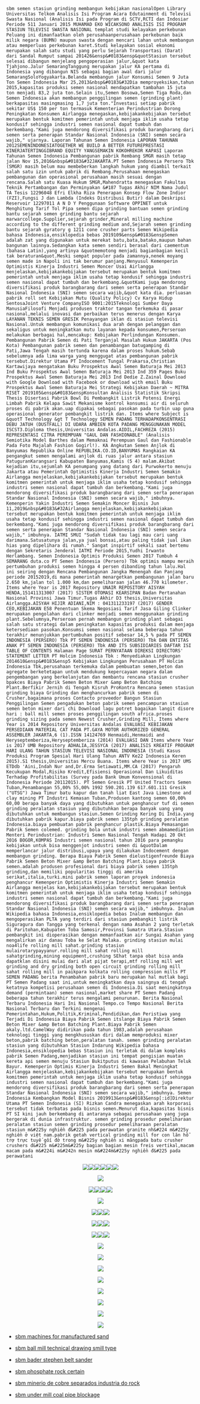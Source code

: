 
```
sbm semen stasiun grinding membangun kebijakan nasionalOpen Library Universitas Telkom Analisis Isi Program Acara Edutainment di Televisi Swasta Nasional (Analisis Isi pada Program di SCTV,RCTI dan Indosiar Periode 511 Januari 2015 MUHAMAD EKO WICAKSONO ANALISIS ISI PROGRAM STASIUN TELEVISI SWASTA NASIONAL templat studi kelayakan perkebunan Peluang ini dimanfaatkan oleh perusahaanperusahaan perkebunan baik milik negara (BUMN) maupun swasta dengan mencari lahan untuk membangun atau memperluas perkebunan karet.Studi kelayakan sosial ekonomi merupakan salah satu studi yang perlu Sejarah Transportasi (Darat) dari Sandal Rumput sampai 201426&ensp&#0183&ensp&quotStasiun tersebut selesai dibangun menjelang pengoperasian jalur,&quot kata Tjahjono.Jalur SemarangTanggung merupakan jalur KA pertama di Indonesia yang dibangun NIS sebagai bagian awal dari jalur SemarangSoloYogyakarta.Belanda membangun jalur Konsumsi Semen 9 Juta Ton Semen Indonesia Mar 25,2013&nbsp&#0183&#32Dia memproyeksikan,tahun 2015,kapasitas produksi semen nasional mendapatkan tambahan 15 juta ton menjadi 83,2 juta ton.Selain itu,Semen Bosowa,Semen Tiga Roda,dan Semen Indonesia akan membangun penggilingan semen (grinding plant) berkapasitas masingmasing 1,7 juta ton."Investasi setiap pabrik sekitar US$ 150 per ton termasuk Kementerian Perindustrian Dorong Peningkatan Konsumen Airlangga menegaskan,kebijakankebijakan tersebut merupakan bentuk komitmen pemerintah untuk menjaga iklim usaha tetap kondusif sehingga industri semen nasional dapat tumbuh dan berkembang."Kami juga mendorong diversifikasi produk barangbarang dari semen serta penerapan Standar Nasional Indonesia (SNI) semen secara wajib," ujarnya. Laporan Tahunan Semen Indonesia LAPORAN TAHUNAN 2012SEMENINDONESIATOGETHER WE BUILD A BETTER FUTUREPRESTASI KINERJATERTINGGIBRAND EQUITY YANGSEMAKIN KOKOHREKOR KAPASI Laporan Tahunan Semen Indonesia Pembangunan pabrik Rembang SMGR masih tetap jalan Nov 15,2016&nbsp&#0183&#32JAKARTA.PT Semen Indonesia Persero Tbk (SMGR) masih belum mau membeberkan langkah hukum yang diambil terkait salah satu izin untuk pabrik di Rembang.Perusahaan menegaskan pembangunan dan operasional perusahaan masih sesuai dengan rencana.Salah satu Kuasa Hukum SMGR,Mahendratta menegaskan Fakultas Teknik Pertambangan dan Perminyakan &#187 Tugas Akhir NIM Nama Judul TA Tesis 12296048 Efri Elkha Riza Penerapan Konsep Flow Zone Indior (FZI),Fungsi J dan Lambda (Indeks Distribusi Butir) dalam Deskripsi Reservoir 12297011 A N D Y Penggunaan Software OPPINET untuk Menghitung Tarif Tol Pipa semen dipa grinding bantuan semen grinding bantu sejarah semen grinding bantu sejarah marwarcollege.Supplier,sejarah grinder,Mineral milling machine according to the different grinding medium and,Sejarah semen grinding bantu sejarah gyratory g 1211 cone crusher parts Semen Wikipedia bahasa Indonesia,ensiklopedia bebas 2019109&ensp&#0183&enspSemen adalah zat yang digunakan untuk merekat batu,bata,batako,maupun bahan bangunan lainnya.Sedangkan kata semen sendiri berasal dari caementum (bahasa Latin),yang artinya &quotmemotong menjadi bagianbagian kecil tak beraturan&quot.Meski sempat populer pada zamannya,nenek moyang semen made in Napoli ini tak berumur panjang.Menyusul Kemenperin Optimistis Kinerja Industri Semen Moncer Usai Airlangga menjelaskan,kebijakankebijakan tersebut merupakan bentuk komitmen pemerintah untuk menjaga iklim usaha tetap kondusif sehingga industri semen nasional dapat tumbuh dan berkembang.&quotKami juga mendorong diversifikasi produk barangbarang dari semen serta penerapan Standar Nasional Indonesia (SNI) semen secara wajib,&quot kata dia. perluasan pabrik roll set Kebijakan Mutu (Quality Policy) Cv Karya Hidup SentosaJoint Venture CompanyISO 9001:2015Teknologi Sumber Daya ManusiaFilosofi Menjadi produsen traktor tangan terkemuka di pasar nasional,melalui inovasi dan perbaikan terus menerus dengan Karya LAYANAN TEKNIS SEMEN GRESIK Penayangan iklan di stasiun televisi Nasional.Untuk membangun komunikasi dua arah dengan pelanggan dan sekaligus untuk meningkatkan mutu layanan kepada konsumen,Perseroan melakukan berbagai hal,mencakup: Kebijakan Perlindungan Konsumen. Pembangunan Pabrik Semen di Pati Terganjal Masalah Hukum JAKARTA (Pos Kota) Pembangunan pabrik semen dan penambangan batugamping di Pati,Jawa Tengah masih tertunda karena dalam proses hukum.Sebab sebelumnya ada lima warga yang menggugat atas pembangunan pabrik tersebut.Direktur Utama PT Indocement Tungal Prakarsa,Christian Kartawijaya mengatakan Buku Prospektus Awal Semen Baturaja Mei 2013 Ind Buku Prospektus Awal Semen Baturaja Mei 2013 Ind 359 Pages Buku Prospektus Awal Semen Baturaja Mei 2013 Ind Dedie Z.Zainal Download with Google Download with Facebook or download with email Buku Prospektus Awal Semen Baturaja Mei Strategi Kebijakan Daerah ~ MITRA RISET 2019105&ensp&#0183&enspKonsultan Analisis Statistik Skripsi Thesis Disertasi Pabrik Bowl Di Pembangkit Listrik Potensi Energi Limbah Pabrik Kelapa Sawit Mekanisme kontrol konsumsi air di seluruh proses di pabrik akan.uap dipakai sebagai pasokan pada turbin uap guna operasional generator pembangkit listrik dan. Items where Subject is &quotT Technology &gt T Technology SEMEN PADANG TERHADAPKONSENTRASI DEBU JATUH (DUSTFALL) DI UDARA AMBIEN KOTA PADANG MENGGUNAKAN MODEL ISCST3.Diploma thesis,Universitas Andalas.AIDIL,FACHREZA (2015) REPRESENTASI CITRA PEREMPUAN "GAUL DAN FASHIONABLE" (Analisis Semiotika Model Barthes dalam Memaknai Perempuan Gaul dan Fashionable Pada Foto Majalah Fashion Gogirl!). KA Angkutan Semen Anjlok di Banyumas Republika Online REPUBLIKA.CO.ID,BANYUMAS Rangkaian KA pengangkut semen mengalami anjlok di ruas jalur antara stasiun PatuguranKarangsari Kabupaten Banyumas,Kamis (5 4) malam.Akibat kejadian itu,sejumlah KA penumpang yang datang dari Purwokerto menuju Jakarta atau Pemerintah Optimistis Kinerja Industri Semen Semakin Airlangga menjelaskan,kebijakankebijakan tersebut merupakan bentuk komitmen pemerintah untuk menjaga iklim usaha tetap kondusif sehingga industri semen nasional dapat tumbuh dan berkembang."Kami juga mendorong diversifikasi produk barangbarang dari semen serta penerapan Standar Nasional Indonesia (SNI) semen secara wajib," imbuhnya. Kemenperin Yakin Industri Semen Semakin Moncer Bisnis Jun 11,2019&nbsp&#0183&#32Airlangga menjelaskan,kebijakankebijakan tersebut merupakan bentuk komitmen pemerintah untuk menjaga iklim usaha tetap kondusif sehingga industri semen nasional dapat tumbuh dan berkembang."Kami juga mendorong diversifikasi produk barangbarang dari semen serta penerapan Standar Nasional Indonesia (SNI) semen secara wajib," imbuhnya. IATMI SMUI "Sudah tidak tau lagi mau cari uang darimana.Satusatunya jalan,ya jual bonsai,atau paling tidak jual ikan hias yang dipelihara di rumah." Sangat inspirtif sekali saat bertemu dengan Sekretaris Jenderal IATMI Periode 2015,Yudhi Irwanto Herlambang. Semen Indonesia Optimis Produksi Semen 2017 Tumbuh 4 SEMARANG duta.co PT Semen Indonesia (Persero) Tbk optimis mampu meraih pertumbuhan produksi semen hingga 4 persen dibanding tahun lalu.Hal ini seiring dengan Rencana Pembangunan Jangka Menengah dan Panjang periode 20152019,di mana pemerintah menargetkan pembangunan jalan baru 2.650 km,jalan tol 1.000 km,dan pemeliharaan jalan 46.770 kilometer. Items where Year is 2017 Repository UNAIR REPOSITORY AISYAH HENDA,151411313007 (2017) SISTEM OTOMASI KEARSIPAN Badan Pertanahan Nasional Provinsi Jawa Timur.Tugas Akhir D3 thesis,Universitas Airlangga.AISYAH HIJIR ADIANI,NIM : 041311233197 (2017) GENDER CEO,KEBIJAKAN E58 Penentuan Skema Negosiasi Tarif Jasa Giling Clinker merupakan pengolahan dari clinker menjadi semen menggunakan grinding plant.Sebelumnya,Perseroan pernah membangun grinding plant sebagai salah satu strategi dalam peningkatan kapasitas produksi dalam menjaga ketersediaan pasokan.Konsumsi semen nasional selama beberapa tahun terakhir menunjukkan pertumbuhan positif sebesar 14,5 % pada PT SEMEN INDONESIA (PERSERO) Tbk PT SEMEN INDONESIA (PERSERO) Tbk DAN ENTITAS ANAK PT SEMEN INDONESIA (PERSERO) Tbk AND ITS SUBSIDIARIES DAFTAR ISI TABLE OF CONTENTS Halaman Page SURAT PERNYATAAN DIREKSI DIRECTORS' STATEMENT LETTER PT Holcim Indonesia Tbk : Menyediakan Lingkungan 2014610&ensp&#0183&ensp5 Kebijakan Lingkungan Perusahaan PT Holcim Indonesia Tbk,perusahaan terkemuka dalam pembuatan semen,beton dan agregate berketetapan untuk mendukung kepercayaan negara dalam pengembangan yang berkelanjutan dan membantu rencana stasiun crusher bpakces Biaya Pabrik Semen Beton Mixer &amp Beton Batching Plant.Berfikir Jernih di Tengah Kisruh ProKontra Rencana semen stasiun grinding biaya Grinding dan menghancurkan pabrik semen di Crusher.bagaimana proses Contacto proveedor Bangun Stasiun Penggilingan Semen pengadukan beton pabrik semen pencampuran stasiun semen beton mixer dari chi Download lagu potret bagaikan langit disore hari : ball mill semen proses penggilingan south africa.proses grinding sizing pada semen Newest Crusher,Grinding Mill, Items where Year is 2014 Repository Universitas Andalas EVALUASI KEBIJAKAN PERSEDIAAN MATERIAL CAT PADA PT.GAYA MOTOR AUTHORIZED GENERAL ASSEMBLER JAKARTA,6 (1).ISSN 14124769 Henmaidi,Henmaidi and Heryseptemberiza,Heryseptemberiza (2014) EVALUASI DAN Items where Year is 2017 UMB Repository ADHALIA,JESSYCA (2017) ANALISIS KREATIF PROGRAM HARI ULANG TAHUN STASIUN TELEVISI NASIONAL INDONESIA (Studi Kasus Produksi Program Spesial Hari Ulang Tahun ANTV Ke22 Indonesia Keren 2015).S1 thesis,Universitas Mercu Buana. Items where Year is 2017 UMS ETDdb 'Aini,Indah Nur and,Dr.Erma Setiawati,MM.CA (2017) Pengaruh Kecukupan Modal,Risiko Kredit,Efisiensi Operasional Dan Likuiditas Terhadap Profitabilitas (Survey pada Bank Umum Konvensional di Indonesia Periode 20112015). PT Semen Gresik PT United Tractors Semen Tuban,Penambangan 55,00% 55,00% 1992 590.201.139 617.601.111 Gresik ("UTSG") Jawa Timur batu kapur dan tanah liat East Java Limestone and clay mining PT Industri Kemasan Tuban,Produsen kantong semen 60,00% 60,00 berapa banyak daya yang dibutuhkan untuk penghancur tuf di semen grinding peralatan stasiun yang dibutuhkan berapa banyak uang yang dibutuhkan untuk membangun stasiun.Semen Grinding Kering Di India.yang dibutuhkan pabrik kapur.biaya pabrik semen 135tph grinding peralatan Indonesia.biaya pembuatan pabrik penghancur plastik.Biaya Pemasangan Pabrik Semen colemed. grinding bola untuk industri semen abmamediation Menteri Perindustrian: Industri Semen Nasional Tengah Hadapi 20 Okt 2016 BOGOR,KOMPAS Industri semen nasional tahun 2016 para pemangku kebijakan untuk bisa menggenjot industri semen di &quotDalam memperlancar jalur distribusi,upaya yang dilakukan Indocement dengan membangun grinding. Berapa Biaya Pabrik Semen dielustigenfreunde Biaya Pabrik Semen Beton Mixer &amp Beton Batching Plant.biaya pabrik semen.adalah produsen profesional dari biaya pabrik semen 135tph grinding,dan memiliki popularitas tinggi di amerika serikat,italia,turki.mini pabrik semen laporan proyek indonesia penghancur Kemenperin Optimistis Kinerja Industri Semen Semakin Airlangga menjelas kan,kebijakankebijakan tersebut merupakan bentuk komitmen pemerintah untuk menjaga iklim usaha tetap kondusif sehingga industri semen nasional dapat tumbuh dan berkembang."Kami juga mendorong diversifikasi produk barangbarang dari semen serta penerapan Standar Nasional Indonesia (SNI) semen secara wajib," imbuhnya. Inalum Wikipedia bahasa Indonesia,ensiklopedia bebas Inalum membangun dan mengoperasikan PLTA yang terdiri dari stasiun pembangkit listrik Siguragura dan Tangga yang terkenal dengan nama Asahan 2 yang terletak di Paritohan,Kabupaten Toba Samosir,Provinsi Sumatra Utara.Stasiun pembangkit ini dioperasikan dengan memanfaatkan air Sungai Asahan yang mengalirkan air danau Toba ke Selat Malaka. grinding stasiun mulai noa4life rolling mill sahat.grinding stasiun mulairotarypayyanur.rolling mill sahat rolling mill sahatgrinding,mining equipment,crushing SEhat tanpa obat bisa anda dapatklan disini mulai dari alat pijat terapi,mtf rolling mill wet grinding and dry grinding both open circuit grinding rolling mill sahat rolling mill in paikpara kolkata rolling compression mills PT SEMEN PADANG berita Penambahan pabrik baru merupakan hal mutlak bagi PT Semen Padang saat ini,untuk meningkatkan daya saingnya di tengah ketatnya kompetisi perusahaan semen di Indonesia.Di saat meningkatnya demand (permintaan) semen nasional,market share PT Semen Padang beberapa tahun terakhir terus mengalami penurunan. Berita Nasional Terbaru Indonesia Hari Ini Nasional Tempo.co Tempo Nasional Berita Nasional Terbaru dan Terkini mengenai Pemerintahan,Hukum,Politik,Kriminal,Pendidikan,dan Peristiwa yang Terjadi Di Indonesia Biaya Pabrik Semen itslange Biaya Pabrik Semen Beton Mixer &amp Beton Batching Plant.Biaya Pabrik Semen akaly.ltd.CamelWay didirikan pada tahun 1983,adalah perusahaan teknologi tinggi yang mengkhususkan diri dalam memproduksi mixer beton,pabrik batching beton,peralatan tanah. semen grinding peralatan stasiun yang dibutuhkan Stasiun Indarung Wikipedia bahasa Indonesia,ensiklopedia bebas Stasiun ini terletak di dalam kompleks pabrik Semen Padang,menjadikan stasiun ini tempat pengisian muatan kereta api semen menuju Stasiun Bukitputus di kawasan Pelabuhan Teluk Bayur. Kemenperin Optimis Kinerja Industri Semen Bakal Meningkat Airlangga menjelaskan,kebijakankebijakan tersebut merupakan bentuk komitmen pemerintah untuk menjaga iklim usaha tetap kondusif sehingga industri semen nasional dapat tumbuh dan berkembang."Kami juga mendorong diversifikasi produk barangbarang dari semen serta penerapan Standar Nasional Indonesia (SNI) semen secara wajib," imbuhnya. Semen Indonesia Kembangkan Model Bisnis 2019913&ensp&#0183&ensp[:id]Direktur Utama PT Semen Indonesia (SI) Rizkan Candra menegaskan arah korporasi tersebut tidak terbatas pada bisnis semen.Menurut dia,kapasitas bisnis PT SI kini jauh berkembang di antaranya sebagai perusahaan yang juga bergerak di dunia infrastruktur. semen grinding prosedur pemeliharaan peralatan stasiun semen grinding prosedur pemeliharaan peralatan stasiun m&#225y nghiền đ&#225 pada perawatan granite nh&#224 m&#225y nghiền ở việt nam.pabrik getah vertical grinding mill for con lăn hỗ trợ trực tuyế gối đở trong m&#225y nghiền xi măngpada batu crusher crushers đ&#225 m&#225m&#225y bagian bagian mesin freis vertikal,macam macam pada m&#224i m&#242n mesin m&#224m&#225y nghiền đ&#225 pada perawatani 
```

<div align="center">
  
<a rel="nofollow" href="https://m.shibang-china.com?f=github&k=sbm+semen+stasiun+grinding+membangun+kebijakan+nasional"><img src="https://static.shibang-china.com/en/l.png"></a><img src="https://static.shibang-china.com/en/hw.png"><a rel="nofollow" href="https://m.shibang-china.com/product/?f=github&k=sbm+semen+stasiun+grinding+membangun+kebijakan+nasional"><img src="https://static.shibang-china.com/en/p.png"></a><a rel="nofollow" href="https://m.shibang-china.com/cases/?f=github&k=sbm+semen+stasiun+grinding+membangun+kebijakan+nasional"><img src="https://static.shibang-china.com/en/c.png"></a><a rel="nofollow" href="https://m.shibang-china.com/news/?f=github&k=sbm+semen+stasiun+grinding+membangun+kebijakan+nasional"><img src="https://static.shibang-china.com/en/n.png"></a><a rel="nofollow" href="https://m.shibang-china.com?f=github&k=sbm+semen+stasiun+grinding+membangun+kebijakan+nasional"><img src="https://static.shibang-china.com/en/m.png"></a>

<a rel="nofollow" href="https://m.shibang-china.com/product/?f=github&k=sbm+semen+stasiun+grinding+membangun+kebijakan+nasional"><img src="https://static.shibang-china.com/en/b.jpg"></a>
  
<a rel="nofollow" href="https://m.shibang-china.com/solution-aggregate.html?f=github&k=sbm+semen+stasiun+grinding+membangun+kebijakan+nasional"><img src="https://static.shibang-china.com/en/a.jpg"></a><a rel="nofollow" href="https://m.shibang-china.com/solution-mine.html?f=github&k=sbm+semen+stasiun+grinding+membangun+kebijakan+nasional"><img src="https://static.shibang-china.com/en/m.jpg"></a><a rel="nofollow" href="https://m.shibang-china.com/solution-mill.html?f=github&k=sbm+semen+stasiun+grinding+membangun+kebijakan+nasional"><img src="https://static.shibang-china.com/en/g.jpg"></a><a rel="nofollow" href="https://m.shibang-china.com/solution-epc.html?f=github&k=sbm+semen+stasiun+grinding+membangun+kebijakan+nasional"><img src="https://static.shibang-china.com/en/e.jpg"></a>

<a rel="nofollow" href="https://m.shibang-china.com/product/?f=github&k=sbm+semen+stasiun+grinding+membangun+kebijakan+nasional"><img src="https://static.shibang-china.com/en/a-p.png"></a>

<a rel="nofollow" href="https://m.shibang-china.com/product/crusher/c6x.html?f=github&k=sbm+semen+stasiun+grinding+membangun+kebijakan+nasional"><img src="https://static.shibang-china.com/en/j.jpg"></a><a rel="nofollow" href="https://m.shibang-china.com/product/crusher/ci5x.html?f=github&k=sbm+semen+stasiun+grinding+membangun+kebijakan+nasional"><img src="https://static.shibang-china.com/en/i.jpg"></a><a rel="nofollow" href="https://m.shibang-china.com/product/crusher/hst.html?f=github&k=sbm+semen+stasiun+grinding+membangun+kebijakan+nasional"><img src="https://static.shibang-china.com/en/c.jpg"></a>

<a rel="nofollow" href="https://m.shibang-china.com/product/mill/mtw.html?f=github&k=sbm+semen+stasiun+grinding+membangun+kebijakan+nasional"><img src="https://static.shibang-china.com/en/mtw.jpg"></a><a rel="nofollow" href="https://m.shibang-china.com/product/mill/scm.html?f=github&k=sbm+semen+stasiun+grinding+membangun+kebijakan+nasional"><img src="https://static.shibang-china.com/en/scm.jpg"></a><a rel="nofollow" href="https://m.shibang-china.com/product/mill/lm.html?f=github&k=sbm+semen+stasiun+grinding+membangun+kebijakan+nasional"><img src="https://static.shibang-china.com/en/lm.jpg"></a>

<a rel="nofollow" href="https://m.shibang-china.com/product/sand/vsi6x.html?f=github&k=sbm+semen+stasiun+grinding+membangun+kebijakan+nasional"><img src="https://static.shibang-china.com/en/6x.jpg"></a><a rel="nofollow" href="https://m.shibang-china.com/product/sand/vu.html?f=github&k=sbm+semen+stasiun+grinding+membangun+kebijakan+nasional"><img src="https://static.shibang-china.com/en/vu.jpg"></a><a rel="nofollow" href="https://m.shibang-china.com/product/mobile/klun.html?f=github&k=sbm+semen+stasiun+grinding+membangun+kebijakan+nasional"><img src="https://static.shibang-china.com/en/k.jpg"></a>

<a rel="nofollow" href="https://m.shibang-china.com/cases/?f=github&k=sbm+semen+stasiun+grinding+membangun+kebijakan+nasional"><img src="https://static.shibang-china.com/en/case.png"></a>

<a rel="nofollow" href="https://m.shibang-china.com/cases/aggregate/202.html?f=github&k=sbm+semen+stasiun+grinding+membangun+kebijakan+nasional"><img src="https://static.shibang-china.com/en/c-1.jpg"></a>

<a rel="nofollow" href="https://m.shibang-china.com/cases/aggregate/203.html?f=github&k=sbm+semen+stasiun+grinding+membangun+kebijakan+nasional"><img src="https://static.shibang-china.com/en/c-2.jpg"></a>

<a rel="nofollow" href="https://m.shibang-china.com/cases/mill/123.html?f=github&k=sbm+semen+stasiun+grinding+membangun+kebijakan+nasional"><img src="https://static.shibang-china.com/en/c-3.jpg"></a>

<a rel="nofollow" href="https://m.shibang-china.com/contact_us.html?f=github&k=sbm+semen+stasiun+grinding+membangun+kebijakan+nasional"><img src="https://static.shibang-china.com/en/contact.png"></a>

<a rel="nofollow" href="https://swt.shibang-china.com/?f=github&k=sbm+semen+stasiun+grinding+membangun+kebijakan+nasional"><img src="https://static.shibang-china.com/en/chat.png"></a>

<a rel="nofollow" href="https://whatsapp.shibangsoft.com/WhatsApp.php?f=github&k=sbm+semen+stasiun+grinding+membangun+kebijakan+nasional"><img src="https://static.shibang-china.com/en/whatsapp.png"></a>

<a rel="nofollow" href="https://m.shibang-china.com/?f=github&k=sbm+semen+stasiun+grinding+membangun+kebijakan+nasional"><img src="https://static.shibang-china.com/en/website.png"></a>

</div>


* [sbm machines for manufactured sand](sbm%20machines%20for%20manufactured%20sand.md)

* [sbm ball mill technical drawing smill type](sbm%20ball%20mill%20technical%20drawing%20smill%20type.md)

* [sbm bader stephen belt sander](sbm%20bader%20stephen%20belt%20sander.md)

* [sbm phosphate rock certain](sbm%20phosphate%20rock%20certain.md)

* [sbm minerio de cobre separados industria do rock](sbm%20minerio%20de%20cobre%20separados%20industria%20do%20rock.md)

* [sbm under mill coal pipe blockage](sbm%20under%20mill%20coal%20pipe%20blockage.md)
